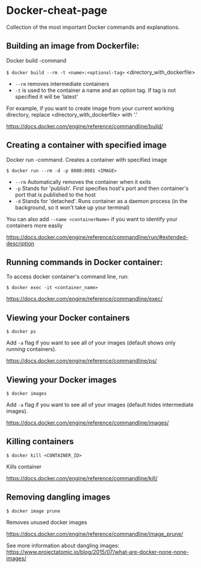 # Docker-cheat-page
Collection of the most important Docker commands and explanations.


## Building an image from Dockerfile:

Docker build -command

`$ docker build --rm -t <name>:<optional-tag>` <directory_with_dockerfile>

* `--rm` removes intermediate containers
* `-t` is used to the container a name and an option tag. If tag is not specified it will be 'latest'

For example, if you want to create image from your current working directory, replace <directory_with_dockerfile> with '.'

https://docs.docker.com/engine/reference/commandline/build/

## Creating a container with specified image

Docker run -command. Creates a container with specified image

`$ docker run --rm -d -p 8080:8081 <IMAGE>`

* `--rm` Automatically removes the container when it exits
* `-p` Stands for 'publish'. First specifies host's port and then container's port that is published to the host
* `-d` Stands for 'detached'. Runs container as a daemon process (in the background, so it won't take up your terminal)

You can also add `--name <containerName>` if you want to identify your containers more easily

https://docs.docker.com/engine/reference/commandline/run/#extended-description

## Running commands in Docker container:

To access docker container's command line, run:

`$ docker exec -it <container_name>`

https://docs.docker.com/engine/reference/commandline/exec/

## Viewing your Docker containers

`$ docker ps`

Add `-a` flag if you want to see all of your images (default shows only _running_ containers).

https://docs.docker.com/engine/reference/commandline/ps/

## Viewing your Docker images

`$ docker images`

Add `-a` flag if you want to see all of your images (default hides intermediate images).

https://docs.docker.com/engine/reference/commandline/images/

## Killing containers

`$ docker kill <CONTAINER_ID>`

Kills container

https://docs.docker.com/engine/reference/commandline/kill/

## Removing dangling images

`$ docker image prune`

Removes unused docker images

https://docs.docker.com/engine/reference/commandline/image_prune/

See more information about dangling images: 
https://www.projectatomic.io/blog/2015/07/what-are-docker-none-none-images/
